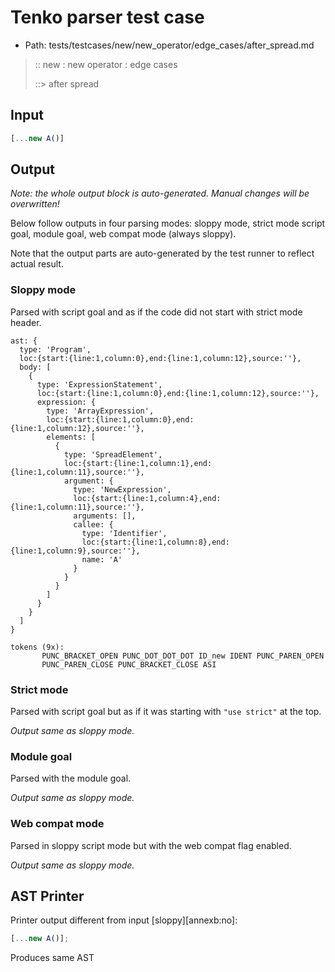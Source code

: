 # Tenko parser test case

- Path: tests/testcases/new/new_operator/edge_cases/after_spread.md

> :: new : new operator : edge cases
>
> ::> after spread

## Input

`````js
[...new A()]
`````

## Output

_Note: the whole output block is auto-generated. Manual changes will be overwritten!_

Below follow outputs in four parsing modes: sloppy mode, strict mode script goal, module goal, web compat mode (always sloppy).

Note that the output parts are auto-generated by the test runner to reflect actual result.

### Sloppy mode

Parsed with script goal and as if the code did not start with strict mode header.

`````
ast: {
  type: 'Program',
  loc:{start:{line:1,column:0},end:{line:1,column:12},source:''},
  body: [
    {
      type: 'ExpressionStatement',
      loc:{start:{line:1,column:0},end:{line:1,column:12},source:''},
      expression: {
        type: 'ArrayExpression',
        loc:{start:{line:1,column:0},end:{line:1,column:12},source:''},
        elements: [
          {
            type: 'SpreadElement',
            loc:{start:{line:1,column:1},end:{line:1,column:11},source:''},
            argument: {
              type: 'NewExpression',
              loc:{start:{line:1,column:4},end:{line:1,column:11},source:''},
              arguments: [],
              callee: {
                type: 'Identifier',
                loc:{start:{line:1,column:8},end:{line:1,column:9},source:''},
                name: 'A'
              }
            }
          }
        ]
      }
    }
  ]
}

tokens (9x):
       PUNC_BRACKET_OPEN PUNC_DOT_DOT_DOT ID_new IDENT PUNC_PAREN_OPEN
       PUNC_PAREN_CLOSE PUNC_BRACKET_CLOSE ASI
`````

### Strict mode

Parsed with script goal but as if it was starting with `"use strict"` at the top.

_Output same as sloppy mode._

### Module goal

Parsed with the module goal.

_Output same as sloppy mode._

### Web compat mode

Parsed in sloppy script mode but with the web compat flag enabled.

_Output same as sloppy mode._

## AST Printer

Printer output different from input [sloppy][annexb:no]:

````js
[...new A()];
````

Produces same AST
